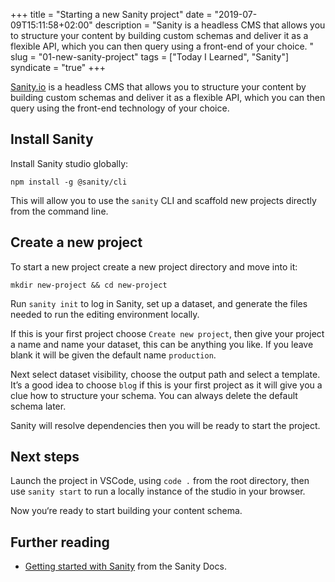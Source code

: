 +++
title = "Starting a new Sanity project"
date = "2019-07-09T15:11:58+02:00"
description = "Sanity is a headless CMS that allows you to structure your content by building custom schemas and deliver it as a flexible API, which you can then query using a front-end of your choice. "
slug = "01-new-sanity-project"
tags = ["Today I Learned", "Sanity"]
syndicate = "true"
+++

[Sanity.io](https://www.sanity.io/) is a headless CMS that allows you to structure your content by building custom schemas and deliver it as a flexible API, which you can then query using the front-end technology of your choice. 

## Install Sanity

Install Sanity studio globally:

```
npm install -g @sanity/cli
```

This will allow you to use the `sanity` CLI and scaffold new projects directly from the command line.

## Create a new project

To start a new project create a new project directory and move into it:

```
mkdir new-project && cd new-project
```

Run `sanity init` to log in Sanity, set up a dataset, and generate the files needed to run the editing environment locally.

If this is your first project choose `Create new project`, then give your project a name and name your dataset, this can be anything you like. If you leave blank it will be given the default name `production`. 

Next select dataset visibility, choose the output path and select a template. It’s a good idea to choose `blog` if this is your first project as it will give you a clue how to structure your schema. You can always delete the default schema later.

Sanity will resolve dependencies then you will be ready to start the project. 

## Next steps

Launch the project in VSCode, using `code .` from the root directory, then use `sanity start` to run a locally instance of the studio in your browser. 

Now you‘re ready to start building your content schema.

## Further reading
- [Getting started with Sanity](https://www.sanity.io/docs/introduction/getting-started) from the Sanity Docs.